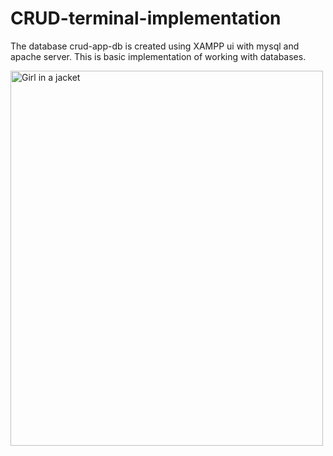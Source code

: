 # CRUD-terminal-implementation

The database crud-app-db is created using XAMPP ui with mysql and apache server. This is basic implementation of working with databases.

<img src="1.png" alt="Girl in a jacket" width="500" height="600">
